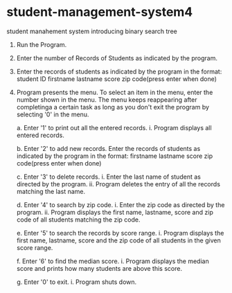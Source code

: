 # student-management-system4
student manahement system introducing binary search tree

1. Run the Program.

2. Enter the number of Records of Students as indicated by the program.

3. Enter the records of students as indicated by the program in the format: 
	student ID firstname lastname score zip code(press enter when done)

4. Program presents the menu. To select an item in the menu, enter the number shown in the menu. 
    The menu keeps reappearing after completinga a certain task as long as you don't exit the program by selecting '0' in the menu.


	a. Enter '1' to print out all the entered records.
		i. Program displays all entered records.


	b. Enter '2' to add new records.
		Enter the records of students as indicated by the program in the format: 
			firstname lastname score zip code(press enter when done)

	c. Enter '3' to delete records.
		i. Enter the last name of student as directed by the program.
		ii. Program deletes the entry of all the records matching the last name.


	d. Enter '4' to search by zip code.
		i. Enter the zip code as directed by the program.
		ii. Program displays the first name, lastname, score and zip code of all students matching the zip code.

	e. Enter '5' to search the records by score range.
		i. Program displays the first name, lastname, score and the zip code of all students in the given score range.	


	f. Enter '6' to find the median score.
		i. Program displays the median score and prints how many students are above this score.


	g. Enter '0' to exit.
		i. Program shuts down.
